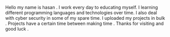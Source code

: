 
Hello  my name is hasan .
I work every day to educating myself. I learning different programming languages and technologies over time. 
I also deal with cyber security in some of my spare time.
I uploaded my projects in bulk .
Projects have a certain time between making   time .
Thanks for visiting and good luck .
 

<!---
hasan-ylmz/hasan-ylmz is a ✨ special ✨ repository because its `README.md` (this file) appears on your GitHub profile.
You can click the Preview link to take a look at your changes.
---> 
